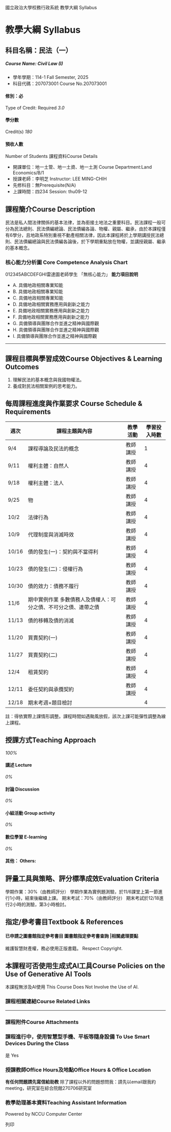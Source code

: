國立政治大學校務行政系統 教學大綱 Syllabus
# 教學大綱 Syllabus
##  科目名稱：民法（一）
#####  Course Name: Civil Law (I)
  * 學年學期：114-1 Fall Semester, 2025 
  * 科目代碼：207073001 Course No.207073001


#### 修別：必
Type of Credit: Required 
_3.0_
#### 學分數
Credit(s)
_180_
#### 預收人數
Number of Students
課程資料Course Details
  * 開課單位：地一土管、地一土資、地一土測 Course Department:Land Economics/B/1 
  * 授課老師：李明芝 Instructor: LEE MING-CHIH 
  * 先修科目：無Prerequisite(N/A)
  * 上課時間：四234 Session: thu09-12


##  課程簡介Course Description
民法是私人間法律關係的基本法律，並為銜接土地法之重要科目。民法課程一般可分為民法總則、民法債編總論、民法債編各論、物權、親屬、繼承，由於本課程僅有6學分，且地政系特別重視不動產相關法律，因此本課程將於上學期講授民法總則、民法債編總論與民法債編各論後，於下學期重點放在物權，並講授親屬、繼承的基本概念。
###  核心能力分析圖 Core Competence Analysis Chart
012345ABCDEFGHI雷達圖老師學生
「無核心能力」 
**能力項目說明**
  * A. 具備地政相關專業知能
  * B. 具備地政相關專業知能
  * C. 具備地政相關專業知能
  * D. 具備地政相關實務應用與創新之能力
  * E. 具備地政相關實務應用與創新之能力
  * F. 具備地政相關實務應用與創新之能力
  * G. 具備領導與團隊合作並進之精神與國際觀
  * H. 具備領導與團隊合作並進之精神與國際觀
  * I. 具備領導與團隊合作並進之精神與國際觀


* * *
##  課程目標與學習成效Course Objectives & Learning Outcomes 
  1. 理解民法的基本概念與我國物權法。
  2. 養成對民法相關案例的思考能力。


##  每周課程進度與作業要求 Course Schedule & Requirements
週次 |  課程主題與內容 |  教學活動 |  學習投入時數  
---|---|---|---  
9/4 |  課程導論及民法的概念 |  教師講授 |  1  
9/11 |  權利主體：自然人 |  教師講授 |  4  
9/18 |  權利主體：法人 |  教師講授 |  4  
9/25 |  物 |  教師講授 |  4  
10/2 |  法律行為 |  教師講授 |  4  
10/9 |  代理制度與消滅時效 |  教師講授 |  4  
10/16 |  債的發生(一)：契約與不當得利 |  教師講授 |  4  
10/23 |  債的發生(二)：侵權行為 |  教師講授 |  4  
10/30 |  債的效力：債務不履行 |  教師講授 |  4  
11/6 |  期中實例作業 多數債務人及債權人：可分之債、不可分之債、連帶之債 |  教師講授 |  4  
11/13 |  債的移轉及債的消滅 |  教師講授 |  4  
11/20 |  買賣契約(一) |  教師講授 |  4  
11/27 |  買賣契約(二) |  教師講授 |  4  
12/4 |  租賃契約 |  教師講授 |  4  
12/11 |  委任契約與承攬契約 |  教師講授 |  4  
12/18 |  期末考週+題目檢討 |  |  4  
註：得依實際上課情形調整。課程時間如遇颱風放假，該次上課可能彈性調整為線上課程。
##  授課方式Teaching Approach
_100%_
####  講述 Lecture
_0%_
####  討論 Discussion
_0%_
####  小組活動 Group activity
_0%_
####  數位學習 E-learning
_0%_
####  其他： Others:
##  評量工具與策略、評分標準成效Evaluation Criteria
學期作業：30%（由教師評分）
學期作業為實例題測驗，於11/6課堂上第一節進行1小時，結束後繼續上課。
期末考試：70%（由教師評分）
期末考試於12/18進行2小時的測驗，第3小時檢討。
##  指定/參考書目Textbook & References
####  已申請之圖書館指定參考書目  圖書館指定參考書查詢 |相關處理要點
維護智慧財產權，務必使用正版書籍。 Respect Copyright.
##  本課程可否使用生成式AI工具Course Policies on the Use of Generative AI Tools
本課程無涉及AI使用 This Course Does Not Involve the Use of AI.
###  課程相關連結Course Related Links
* * *
###  課程附件Course Attachments
###  課程進行中，使用智慧型手機、平板等隨身設備 To Use Smart Devices During the Class
是  Yes
###  授課教師Office Hours及地點Office Hours & Office Location
**有任何問題請先寫信給助教**
除了課程以外的問題想問我：請先以email跟我約meeting，研究室在綜合院館270706研究室
###  教學助理基本資料Teaching Assistant Information
Powered by NCCU Computer Center
  
列印
